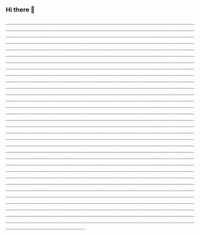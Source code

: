 ### Hi there 👋

....................................................................................................................................................................................................................................................................................................................................................................................................................................................................................................................................................................................................................................................................................................................................................................................................................................................................................................................................................................................................................................................................................................................................................................................................................................................................................................................................................................................................................................................................................................................................................................................................................................................................................................................................................................................................................................................................................................................................................................................................................................................................................................................................................................................................................................................................................................................................................................................................................................................................................................................................................................................................................................................................................................................................................................................................................................................................................................................................................................................................................................................................................................................................................................................................................................................................................................................................................................................................................................................................................................................................................................................................................................................................................................................................................................................................................................................................................................................................................................................................................................................................................................................................................................................